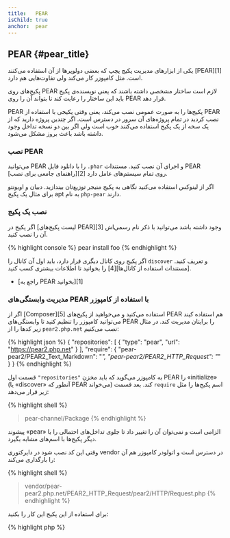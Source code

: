 ```yaml
---
title:   PEAR
isChild: true
anchor:  pear
---
```


## PEAR {#pear_title}

یکی از ابزارهای مدیریت پکیج پچپ که بعضی دولوپرها از آن استفاده می‌کنند [PEAR][1] است. مثل کامپوزر کار می‌کند ولی
تفاوت‌هایی هم دارد.

پکیج‌های روی PEAR لازم است ساختار مشخصی داشته باشند که یعنی نویسنده‌ی پکیج باید این ساختار را رعایت کند تا بتواند آن را 
روی PEAR قرار دهد.

PEAR پکیج‌ها را به صورت عمومی نصب می‌کند، یعنی وقتی پکیجی با استفاده از PEAR نصب کردید در تمام پروژه‌های آن سرور در دسترس است.
اگر چندین پروژه دارید که از یک سخه از یک پکیج استفاده می‌کنند خوب است ولی اگر بین دو نسخه تداخل وجود داشته باشد باعث بروز
مشکل می‌شود.

### نصب PEAR

می‌توانید PEAR را با دانلود فایل `.phar` و اجرای آن نصب کنید. مستندات PEAR [راهنمای جامعی برای نصب][2] روی تمام سیستم‌های عامل
دارد.

اگر از لینوکس استفاده می‌کنید نگاهی به پکیج منیجر توزیع‌تان بیندازید. دبیان و اوبونتو برای مثال یک پکیج apt به نام
`php-pear` دارند.

### نصب یک پکیج

اگر پکیج در [لیست پکیج‌های PEAR][3] وجود داشته باشد می‌توانید با ذکر نام رسمی‌اش آن را نصب کنید.

{% highlight console %}
pear install foo
{% endhighlight %}

اگر پکیج روی کانال دیگری قرار دارد، باید اول آن کانال را `discover` و تعریف کنید. [مستندات استفاده از کانال‌ها][4] را بخوانید تا اطلاعات بیشتری کسب کنید. 

* [راجع به PEAR بخوانید][1]

### مدیریت وابستگی‌های PEAR با استفاده از کامپوزر

اگر از [Composer][5] استفاده می‌کنید و می‌خواهید از پکیج‌های PEAR هم استفاده کیند می‌توانید کامپوزر را تنظیم کنید تا وابستگی‌های PEAR را برایتان مدیریت کند.
در مثال زیر کدها را از `pear2.php.net` نصب می‌کنیم:

{% highlight json %}
{
    "repositories": [
        {
            "type": "pear",
            "url": "https://pear2.php.net"
        }
    ],
    "require": {
        "pear-pear2/PEAR2_Text_Markdown": "*",
        "pear-pear2/PEAR2_HTTP_Request": "*"
    }
}
{% endhighlight %}

قسمت اول `"repositories"` به کامپوزر می‌گوید که باید مخزن PEAR را «initialize» (یا «discover» آنطور که PEAR می‌خواند) کند. 
بعد قسمت `require` اسم پکیج‌ها را مثل زیر قرار می‌دهد:

{% highlight shell %}
> pear-channel/Package
{% endhighlight %}

پیشوند «pear» الزامی است و نمی‌توان آن را تغییر داد تا جلوی تداخل‌های احتمالی را با دیگر پکیج‌ها با اسم‌های مشابه بگیرد.

وقتی این کد نصب شود در دایرکتوری vendor در دسترس است و اتولودر کامپوزر هم آن را بارگذاری می‌کند:

{% highlight shell %}
> vendor/pear-pear2.php.net/PEAR2_HTTP_Request/pear2/HTTP/Request.php
{% endhighlight %}

برای استفاده از این پکیج این کار را بکنید:

{% highlight php %}
<?php
$request = new pear2\HTTP\Request();
{% endhighlight %}

* [راجع به استفاده از PEAR در کامپوزر بیشتر بخوانید][6]


[1]: https://pear.php.net/
[2]: https://pear.php.net/manual/installation.getting.php
[3]: https://pear.php.net/packages.php
[4]: https://pear.php.net/manual/guide.users.commandline.channels.php
[5]: /#composer_and_packagist
[6]: https://getcomposer.org/doc/05-repositories.md#pear
